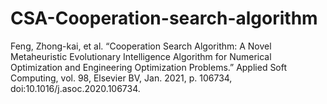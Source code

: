 # CSA-Cooperation-search-algorithm
Feng, Zhong-kai, et al. “Cooperation Search Algorithm: A Novel Metaheuristic Evolutionary Intelligence Algorithm for Numerical Optimization and Engineering Optimization Problems.” Applied Soft Computing, vol. 98, Elsevier BV, Jan. 2021, p. 106734, doi:10.1016/j.asoc.2020.106734.
